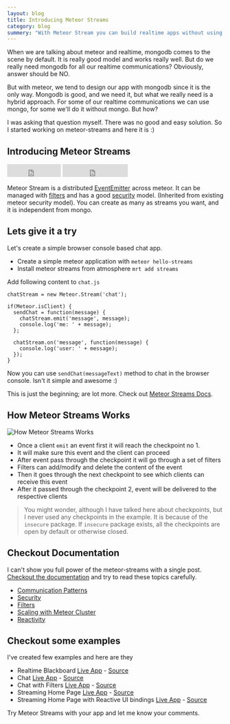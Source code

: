 ```yaml
---
layout: blog
title: Introducing Meteor Streams
category: blog
summery: "With Meteor Stream you can build realtime apps without using MongoDb as the realtime component. It has a good security model inherited from the existing meteor accounts system and it can be scaled very easily."
---
```


When we are talking about meteor and realtime, mongodb comes to the scene by default. It is really good model and works really well. But do we really need mongodb for all our realtime communications? Obviously, answer should be NO.

But with meteor, we tend to design our app with mongodb since it is the only way. Mongodb is good, and we need it, but what we really need is a hybrid approach. For some of our realtime communications we can use mongo, for some we'll do it without mongo. But how?

I was asking that question myself. There was no good and easy solution. So I started working on meteor-streams and here it is :)

## Introducing Meteor Streams

<iframe src="http://ghbtns.com/github-btn.html?user=arunoda%26repo=meteor-streams%26type=watch%26count=true%26size=large" allowtransparency="true" frameborder="0" scrolling="0" width="125px" height="30px">
</iframe>
<iframe src="http://ghbtns.com/github-btn.html?user=arunoda%26repo=meteor-streams%26type=fork%26count=true%26size=large" allowtransparency="true" frameborder="0" scrolling="0" width="152px" height="30px">
</iframe>

Meteor Stream is a distributed [EventEmitter](http://www.sitepoint.com/nodejs-events-and-eventemitter/) across meteor. It can be managed with [filters](http://arunoda.github.io/meteor-streams/filters.html) and has a good [security](http://arunoda.github.io/meteor-streams/security.html) model. (Inherited from existing meteor security model). You can create as many as streams you want, and it is independent from mongo.

## Lets give it a try

Let's create a simple browser console based chat app.

 * Create a simple meteor application with `meteor hello-streams`
 * Install meteor streams from atmosphere `mrt add streams`

Add following content to `chat.js`

    chatStream = new Meteor.Stream('chat');

    if(Meteor.isClient) {
      sendChat = function(message) {
        chatStream.emit('message', message);
        console.log('me: ' + message);
      };

      chatStream.on('message', function(message) {
        console.log('user: ' + message);
      });
    }

Now you can use `sendChat(messageText)` method to chat in the browser console. Isn't it simple and awesome :)

This is just the beginning; are lot more. Check out [Meteor Streams Docs](http://arunoda.github.io/meteor-streams/).

## How Meteor Streams Works

![How Meteor Streams Works](http://i.imgur.com/MX0yZVG.png)

* Once a client `emit` an event first it will reach the checkpoint no 1.
* It will make sure this event and the client can proceed
* After event pass through the checkpoint it will go through a set of filters
* Filters can add/modify and delete the content of the event
* Then it goes through the next checkpoint to see which clients can receive this event 
* After it passed through the checkpoint 2, event will be delivered to the respective clients

> You might wonder, although I have talked here about checkpoints, but I never used any checkpoints in the example. It is because of the `insecure` package. If `insecure` package exists, all the checkpoints are open by default or otherwise closed.

## Checkout Documentation

I can't show you full power of the meteor-streams with a single post. [Checkout the documentation](http://arunoda.github.io/meteor-streams/) and try to read these topics carefully.

* [Communication Patterns](http://arunoda.github.io/meteor-streams/communication-patterns.html)
* [Security](http://arunoda.github.io/meteor-streams/security.html)
* [Filters](http://arunoda.github.io/meteor-streams/filters.html)
* [Scaling with Meteor Cluster](http://arunoda.github.io/meteor-streams/scaling-support.html)
* [Reactivity](http://arunoda.github.io/meteor-streams/reactivity.html)

## Checkout some examples

I've created few examples and here are they

* Realtime Blackboard [Live App](http://blackboard.meteorhacks.com/xzjkf7ZHvw3APbfxY) - [Source](https://github.com/arunoda/streams-blackboard)
* Chat [Live App](http://streams-chat.meteor.com) - [Source](https://github.com/arunoda/meteor-streams/tree/master/examples/chat)
* Chat with Filters [Live App](http://streams-chat-with-filters.meteor.com) - [Source](https://github.com/arunoda/meteor-streams/tree/master/examples/chat-with-filters)
* Streaming Home Page [Live App](http://streams-streaming-homepage.meteor.com) - [Source](https://github.com/arunoda/meteor-streams/tree/master/examples/streaming-homepage)
* Streaming Home Page with Reactive UI bindings [Live App](http://streams-streaming-homepage-reactive.meteor.com) - [Source](https://github.com/arunoda/meteor-streams/tree/master/examples/streaming-homepage-reactive)

Try Meteor Streams with your app and let me know your comments.